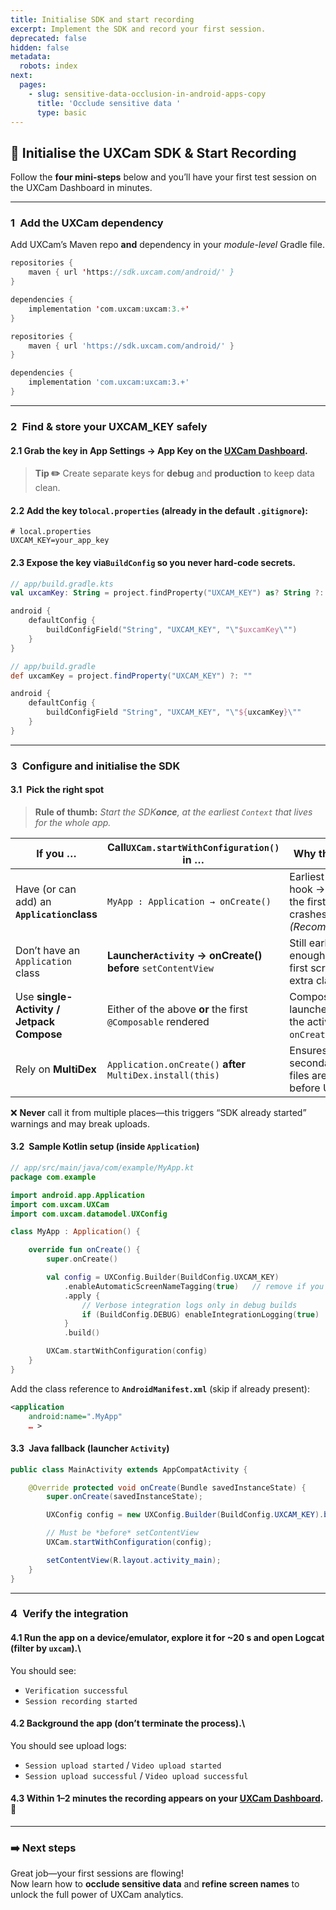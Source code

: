 ```yaml
---
title: Initialise SDK and start recording
excerpt: Implement the SDK and record your first session.
deprecated: false
hidden: false
metadata:
  robots: index
next:
  pages:
    - slug: sensitive-data-occlusion-in-android-apps-copy
      title: 'Occlude sensitive data '
      type: basic
---
```

## 🚀 Initialise the UXCam SDK & Start Recording

Follow the **four mini-steps** below and you’ll have your first test session on the UXCam Dashboard in minutes.

***

### 1 Add the UXCam dependency

Add UXCam’s Maven repo **and** dependency in your *module-level* Gradle file.

```kotlin build.gradle.kts (Kotlin DSL)
repositories {
    maven { url 'https://sdk.uxcam.com/android/' }
}

dependencies {
    implementation 'com.uxcam:uxcam:3.+'
}
```
```groovy build.gradle (Groovy)
repositories {
    maven { url 'https://sdk.uxcam.com/android/' }
}

dependencies {
    implementation 'com.uxcam:uxcam:3.+'
}
```

***

### 2 Find & store your **UXCAM\_KEY** safely

#### 2.1 **Grab the key** in **App Settings → App Key** on the [UXCam Dashboard](https://app.uxcam.com).

   > **Tip ✏️**  Create separate keys for **debug** and **production** to keep data clean.

#### 2.2 **Add the key to`local.properties`** (already in the default `.gitignore`):

   ```properties
   # local.properties
   UXCAM_KEY=your_app_key
   ```

#### 2.3 **Expose the key via`BuildConfig`** so you never hard-code secrets.

   ```kotlin Kotlin DSL
   // app/build.gradle.kts
   val uxcamKey: String = project.findProperty("UXCAM_KEY") as? String ?: ""

   android {
       defaultConfig {
           buildConfigField("String", "UXCAM_KEY", "\"$uxcamKey\"")
       }
   }
   ```
   ```groovy Groovy DSL
   // app/build.gradle
   def uxcamKey = project.findProperty("UXCAM_KEY") ?: ""

   android {
       defaultConfig {
           buildConfigField "String", "UXCAM_KEY", "\"${uxcamKey}\""
       }
   }
   ```

***

### 3 Configure **and** initialise the SDK

#### 3.1 Pick the right spot

> **Rule of thumb:** *Start the SDK**once**, at the earliest `Context` that lives for the whole app.*

| **If you …**                                | **Call`UXCam.startWithConfiguration()` in …**                   | **Why this spot?**                                                              |
| ------------------------------------------- | --------------------------------------------------------------- | ------------------------------------------------------------------------------- |
| Have (or can add) an **`Application`class** | `MyApp : Application → onCreate()`                              | Earliest lifecycle hook → captures the first screen & crashes. *(Recommended.)* |
| Don’t have an `Application` class           | **Launcher`Activity` → onCreate()** **before** `setContentView` | Still early enough for the first screen; zero extra classes.                    |
| Use **single-Activity / Jetpack Compose**   | Either of the above **or** the first `@Composable` rendered     | Compose is launched from the activity’s `onCreate()`.                           |
| Rely on **MultiDex**                        | `Application.onCreate()` **after** `MultiDex.install(this)`     | Ensures secondary DEX files are loaded before UXCam.                            |

❌ **Never** call it from multiple places—this triggers “SDK already started” warnings and may break uploads.

#### 3.2 Sample Kotlin setup (inside `Application`)

```kotlin
// app/src/main/java/com/example/MyApp.kt
package com.example

import android.app.Application
import com.uxcam.UXCam
import com.uxcam.datamodel.UXConfig

class MyApp : Application() {

    override fun onCreate() {
        super.onCreate()

        val config = UXConfig.Builder(BuildConfig.UXCAM_KEY)
            .enableAutomaticScreenNameTagging(true)   // remove if you tag screens manually
            .apply {
                // Verbose integration logs only in debug builds
                if (BuildConfig.DEBUG) enableIntegrationLogging(true)
            }
            .build()

        UXCam.startWithConfiguration(config)
    }
}
```

Add the class reference to **`AndroidManifest.xml`** (skip if already present):

```xml
<application
    android:name=".MyApp"
    … >
```

#### 3.3 Java fallback (launcher `Activity`)

```java
public class MainActivity extends AppCompatActivity {

    @Override protected void onCreate(Bundle savedInstanceState) {
        super.onCreate(savedInstanceState);

        UXConfig config = new UXConfig.Builder(BuildConfig.UXCAM_KEY).build();

        // Must be *before* setContentView
        UXCam.startWithConfiguration(config);

        setContentView(R.layout.activity_main);
    }
}
```

***

### 4 Verify the integration

#### 4.1 **Run the app** on a device/emulator, explore it for \~20 s and open **Logcat** (filter by `uxcam`).\
   You should see:

   * `Verification successful`
   * `Session recording started`
#### 4.2 **Background the app** (don’t terminate the process).\
   You should see upload logs:

   * `Session upload started` / `Video upload started`
   * `Session upload successful` / `Video upload successful`
#### 4.3 Within **1–2 minutes** the recording appears on your [UXCam Dashboard](https://app.uxcam.com). 🎉

***

### ➡️ Next steps

Great job—your first sessions are flowing!\
Now learn how to **occlude sensitive data** and **refine screen names** to unlock the full power of UXCam analytics.